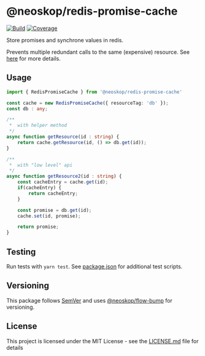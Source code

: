 # @neoskop/redis-promise-cache  

[![Build](https://travis-ci.org/neoskop/redis-promise-cache.svg?branch=master)](https://travis-ci.org/neoskop/redis-promise-cache)
[![Coverage](https://coveralls.io/repos/github/neoskop/redis-promise-cache/badge.svg?branch=master)](https://coveralls.io/github/neoskop/redis-promise-cache)

Store promises and synchrone values in redis.

Prevents multiple redundant calls to the same (expensive) resource. 
See [here](https://redislabs.com/blog/caches-promises-locks/) for more details.

## Usage

```typescript
import { RedisPromiseCache } from '@neoskop/redis-promise-cache'

const cache = new RedisPromiseCache({ resourceTag: 'db' });
const db : any;

/**
 *  with helper method 
 */
async function getResource(id : string) {
    return cache.getResource(id, () => db.get(id));
}

/**
 *  with "low level" api
 */
async function getResource2(id : string) {
    const cacheEntry = cache.get(id);
    if(cacheEntry) {
        return cacheEntry;
    }

    const promise = db.get(id);
    cache.set(id, promise);

    return promise;
}
```

## Testing

Run tests with `yarn test`. See [package.json](./package.json) for additional test scripts.

## Versioning

This package follows [SemVer](https://semver.org/) and uses [@neoskop/flow-bump](https://github.com/neoskop/flow-bump) for versioning.

## License

This project is licensed under the MIT License - see the [LICENSE.md](./LICENSE.md) file for details